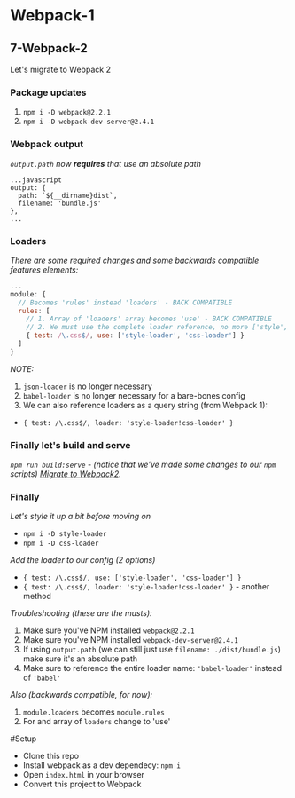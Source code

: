 # Webpack-1

## 7-Webpack-2
Let's migrate to Webpack 2

### Package updates
1. `npm i -D webpack@2.2.1`
2. `npm i -D webpack-dev-server@2.4.1`

### Webpack output
*`output.path` now __requires__ that use an absolute path*
```
...javascript
output: {
  path: `${__dirname}dist`,
  filename: 'bundle.js'
},
...
```

### Loaders
*There are some required changes and some backwards compatible features elements:*
```javascript
...
module: {
  // Becomes 'rules' instead 'loaders' - BACK COMPATIBLE
  rules: [ 
    // 1. Array of 'loaders' array becomes 'use' - BACK COMPATIBLE
    // 2. We must use the complete loader reference, no more ['style', 'css'] - REQUIRED
    { test: /\.css$/, use: ['style-loader', 'css-loader'] }
  ]
}
```

*NOTE:*
1. `json-loader` is no longer necessary
2. `babel-loader` is no longer necessary for a bare-bones config
3. We can also reference loaders as a query string (from Webpack 1):
  - `{ test: /\.css$/, loader: 'style-loader!css-loader' }`

### Finally let's build and serve
*`npm run build:serve` - (notice that we've made some changes to our `npm` scripts)*
*[Migrate to Webpack2](https://webpack.js.org/guides/migrating/#module-loaders-is-now-module-rules).*

### Finally
*Let's style it up a bit before moving on*
- `npm i -D style-loader`
- `npm i -D css-loader`

*Add the loader to our config (2 options)*
- `{ test: /\.css$/, use: ['style-loader', 'css-loader'] }`
- `{ test: /\.css$/, loader: 'style-loader!css-loader' }` - another method

*Troubleshooting (these are the musts):*
1. Make sure you've NPM installed `webpack@2.2.1`
2. Make sure you've NPM installed `webpack-dev-server@2.4.1`
3. If using `output.path` (we can still just use `filename: ./dist/bundle.js`) make sure it's an absolute path
4. Make sure to reference the entire loader name: `'babel-loader'` instead of `'babel'`

*Also (backwards compatible, for now):*
1. `module.loaders` becomes `module.rules`
2. For and array of `loaders` change to 'use'

#Setup
- Clone this repo
- Install webpack as a dev dependecy: `npm i`
- Open `index.html` in your browser
- Convert this project to Webpack

